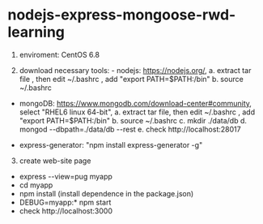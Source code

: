# nodejs-express-mongoose-rwd-learning

1. enviroment: CentOS 6.8

2. download necessary tools:
          - nodejs: https://nodejs.org/, 
              a. extract tar file , then edit ~/.bashrc , add  "export PATH=$PATH:<nodejs-extract-directory>/bin"
              b. source ~/.bashrc
      
  - mongoDB: https://www.mongodb.com/download-center#community, select "RHEL6 linux 64-bit", 
      a. extract tar file, then edit ~/.bashrc , add  "export PATH=$PATH:<mongodb-extract-directory>/bin"
      b. source ~/.bashrc
      c. mkdir ./data/db
      d. mongod --dbpath=./data/db --rest
      e. check http://localhost:28017
      
  - express-generator: "npm install express-generator -g"

3. create web-site page
  - express --view=pug myapp
  - cd myapp
  - npm install (install dependence in the package.json)
  - DEBUG=myapp:* npm start
  - check http://localhost:3000
  
  
